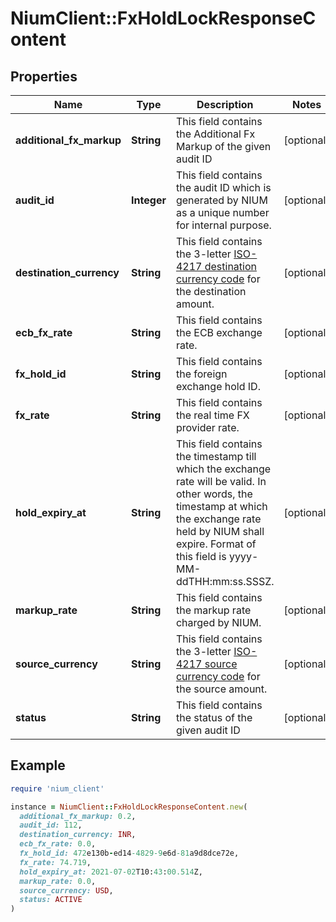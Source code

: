 # NiumClient::FxHoldLockResponseContent

## Properties

| Name | Type | Description | Notes |
| ---- | ---- | ----------- | ----- |
| **additional_fx_markup** | **String** | This field contains the Additional Fx Markup of the given audit ID | [optional] |
| **audit_id** | **Integer** | This field contains the audit ID which is generated by NIUM as a unique number for internal purpose. | [optional] |
| **destination_currency** | **String** | This field contains the 3-letter [ISO-4217 destination currency code](doc:currency-and-country-codes) for the destination amount. | [optional] |
| **ecb_fx_rate** | **String** | This field contains the ECB exchange rate. | [optional] |
| **fx_hold_id** | **String** | This field contains the foreign exchange hold ID. | [optional] |
| **fx_rate** | **String** | This field contains the real time FX provider rate. | [optional] |
| **hold_expiry_at** | **String** | This field contains the timestamp till which the exchange rate will be valid. In other words, the timestamp at which the exchange rate held by NIUM shall expire. Format of this field is yyyy-MM-ddTHH:mm:ss.SSSZ. | [optional] |
| **markup_rate** | **String** | This field contains the markup rate charged by NIUM. | [optional] |
| **source_currency** | **String** | This field contains the 3-letter [ISO-4217 source currency code](doc:currency-and-country-codes) for the source amount. | [optional] |
| **status** | **String** | This field contains the status of the given audit ID | [optional] |

## Example

```ruby
require 'nium_client'

instance = NiumClient::FxHoldLockResponseContent.new(
  additional_fx_markup: 0.2,
  audit_id: 112,
  destination_currency: INR,
  ecb_fx_rate: 0.0,
  fx_hold_id: 472e130b-ed14-4829-9e6d-81a9d8dce72e,
  fx_rate: 74.719,
  hold_expiry_at: 2021-07-02T10:43:00.514Z,
  markup_rate: 0.0,
  source_currency: USD,
  status: ACTIVE
)
```

